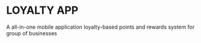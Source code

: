 # LOYALTY APP
A all-in-one mobile application loyalty-based points and rewards system for group of businesses
